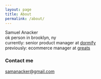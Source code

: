 ```yaml
---
layout: page
title: About
permalink: /about/
---
```


Samuel Anacker<br />
ok person in brooklyn, ny<br />
currently: senior product manager at [dormify](https://www.dormify.com)<br />
previously: ecommerce manager at [greats](https://www.greats.com)

### Contact me

[samanacker@gmail.com](mailto:samanacker@gmail.com)
